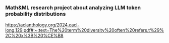 ### Math&ML research project about analyzing LLM token probability distributions


https://aclanthology.org/2024.eacl-long.129.pdf#:~:text=The%20term%20diversity%20often%20refers,t%29%2C%20x%3B%20%CE%B8
